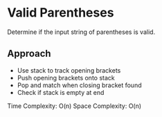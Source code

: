 # Valid Parentheses

Determine if the input string of parentheses is valid.

## Approach
- Use stack to track opening brackets
- Push opening brackets onto stack
- Pop and match when closing bracket found
- Check if stack is empty at end

Time Complexity: O(n)
Space Complexity: O(n) 
